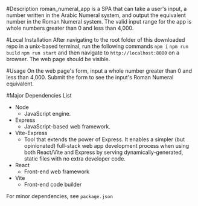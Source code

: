 #Description
roman_numeral_app is a SPA that can take a user's input, a number written in the Arabic Numeral system, and output the equivalent number in the Roman Numeral system. The valid input range for the app is whole numbers greater than 0 and less than 4,000.

#Local Installation
After navigating to the root folder of this downloaded repo in a unix-based terminal, run the following commands
`npm i`
`npm run build`
`npm run start`
and then navigate to
`http://localhost:8080`
on a browser. The web page should be visible.

#Usage
On the web page's form, input a whole number greater than 0 and less than 4,000. Submit the form to see the input's Roman Numeral equivalent.

#Major Dependencies List
- Node
    - JavaScript engine.
- Express
    - JavaScript-based web framework.
- Vite-Express
    - Tool that extends the power of Express. It enables a simpler (but opinionated) full-stack web app development process when using both React/Vite and Express by serving dynamically-generated, static files with no extra developer code.
- React
    - Front-end web framework
- Vite
    - Front-end code builder

For minor dependencies, see `package.json`
